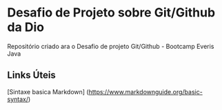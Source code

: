 # Desafio de Projeto sobre Git/Github da Dio
Repositório criado ara o Desafio de projeto Git/Github - Bootcamp Everis Java

## Links Úteis
[Sintaxe basica Markdown] (https://www.markdownguide.org/basic-syntax/)
